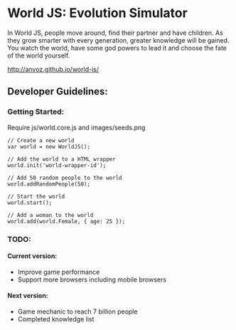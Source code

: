 World JS: Evolution Simulator
========

In World JS, people move around, find their partner and have children. As they grow smarter with every generation, greater knowledge will be gained. You watch the world, have some god powers to lead it and choose the fate of the world yourself.

http://anvoz.github.io/world-js/

## Developer Guidelines:

### Getting Started:
Require js/world.core.js and images/seeds.png

```
// Create a new world
var world = new WorldJS();

// Add the world to a HTML wrapper
world.init('world-wrapper-id');

// Add 50 random people to the world
world.addRandomPeople(50);

// Start the world
world.start();

// Add a woman to the world
world.add(world.Female, { age: 25 });
```

### TODO:

#### Current version:
* Improve game performance
* Support more browsers including mobile browsers

#### Next version:
* Game mechanic to reach 7 billion people
* Completed knowledge list
